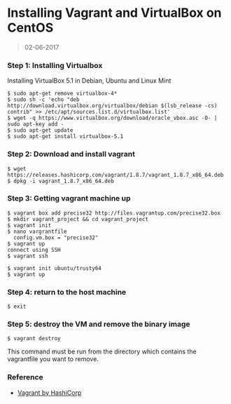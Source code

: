 Installing Vagrant and VirtualBox on CentOS
=========
>02-06-2017

### Step 1: Installing Virtualbox
Installing VirtualBox 5.1 in Debian, Ubuntu and Linux Mint

```
$ sudo apt-get remove virtualbox-4*
$ sudo sh -c 'echo "deb http://download.virtualbox.org/virtualbox/debian $(lsb_release -cs) contrib" >> /etc/apt/sources.list.d/virtualbox.list'
$ wget -q https://www.virtualbox.org/download/oracle_vbox.asc -O- | sudo apt-key add -  
$ sudo apt-get update  
$ sudo apt-get install virtualbox-5.1  
```

### Step 2: Download and install vagrant

```
$ wget https://releases.hashicorp.com/vagrant/1.8.7/vagrant_1.8.7_x86_64.deb      
$ dpkg -i vagrant_1.8.7_x86_64.deb

```

### Step 3: Getting vagrant machine up

```
$ vagrant box add precise32 http://files.vagrantup.com/precise32.box
$ mkdir vagrant_project && cd vagrant_project
$ vagrant init
$ nano vargrantfile
  config.vm.box = "precise32"
$ vagrant up
connect using SSH
$ vagrant ssh
```

```
$ vagrant init ubuntu/trusty64
$ vagrant up
```

### Step 4: return to the host machine

```
$ exit
```

### Step 5: destroy the VM and remove the binary image

```
$ vagrant destroy
```
This command must be run from the directory which contains the vagrantfile you want to remove.


### Reference

* [Vagrant by HashiCorp](https://www.vagrantup.com/)

